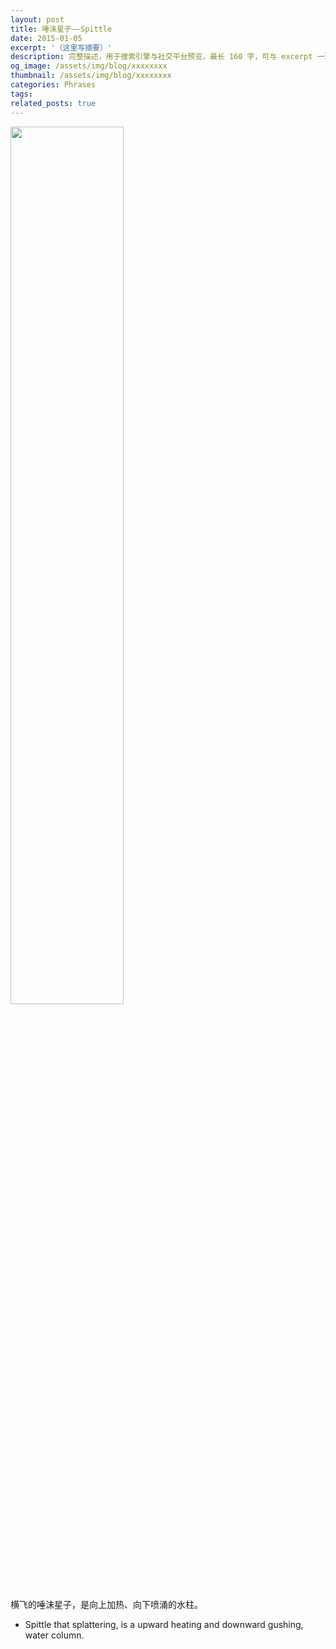 ```yaml
---
layout: post
title: 唾沫星子——Spittle
date: 2015-01-05
excerpt: '（这里写摘要）'
description: 完整描述，用于搜索引擎与社交平台预览，最长 160 字，可与 excerpt 一致
og_image: /assets/img/blog/xxxxxxxx
thumbnail: /assets/img/blog/xxxxxxxx
categories: Phrases
tags: 
related_posts: true
---
```


<img src="{{ '/assets/img/blog/xxxxxxxx' | relative_url }}" style="width:60%;">

横飞的唾沫星子，是向上加热、向下喷涌的水柱。

- Spittle that splattering, is a upward heating and downward gushing, water column.